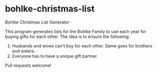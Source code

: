 bohlke-christmas-list
=====================

Bohlke Christmas List Generator

This program generates lists for the Bohlke Family to use
each year for buying gifts for each other. The idea is to
ensure the following:

1. Husbands and wives can't buy for each other. Same goes
   for brothers and sisters.
2. Everyone has to have a unique gift partner.

Pull requests welcome!
